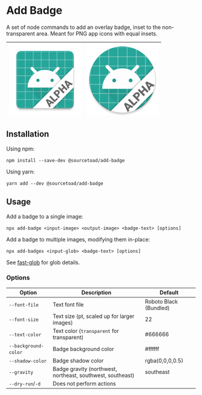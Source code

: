 # Add Badge

A set of node commands to add an overlay badge, inset to the non-transparent area. Meant for PNG app icons with equal
insets.

| ![](https://github.com/sourcetoad/add-badge/raw/master/samples/output/ic_launcher-xxxhdpi.png) | ![](https://github.com/sourcetoad/add-badge/raw/master/samples/output/ic_launcher_round-xxxhdpi.png) |
|------------------------------------------------------------------------------------------------|------------------------------------------------------------------------------------------------------|

## Installation

Using npm:

```shell
npm install --save-dev @sourcetoad/add-badge
```

Using yarn:

```shell
yarn add --dev @sourcetoad/add-badge
```

## Usage

Add a badge to a single image:

```shell
npx add-badge <input-image> <output-image> <badge-text> [options]
```

Add a badge to multiple images, modifying them in-place:

```shell
npx add-badges <input-glob> <badge-text> [options]
```

See [fast-glob](https://github.com/mrmlnc/fast-glob) for glob details.

### Options

| Option               | Description                                                | Default                |
|----------------------|------------------------------------------------------------|------------------------|
| `--font-file`        | Text font file                                             | Roboto Black (Bundled) |
| `--font-size`        | Text size (pt, scaled up for larger images)                | 22                     |
| `--text-color`       | Text color (`transparent` for transparent)                 | #666666                |
| `--background-color` | Badge background color                                     | #ffffff                |
| `--shadow-color`     | Badge shadow color                                         | rgba(0,0,0,0.5)        |
| `--gravity`          | Badge gravity (northwest, northeast, southwest, southeast) | southeast              |
| `--dry-run`/`-d`     | Does not perform actions                                   |                        |
